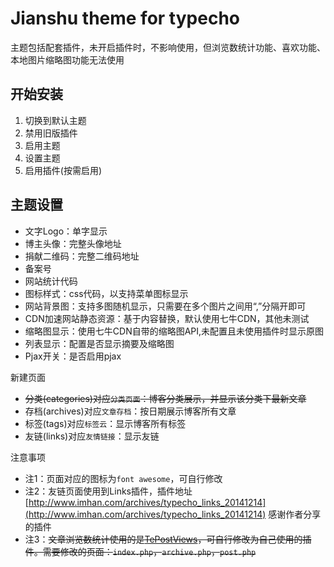 # Jianshu theme for typecho

主题包括配套插件，未开启插件时，不影响使用，但浏览数统计功能、喜欢功能、本地图片缩略图功能无法使用
## 开始安装

1. 切换到默认主题
2. 禁用旧版插件
3. 启用主题
4. 设置主题
5. 启用插件(按需启用)

## 主题设置

 - 文字Logo：单字显示
 - 博主头像：完整头像地址
 - 捐献二维码：完整二维码地址
 - 备案号
 - 网站统计代码
 - 图标样式：css代码，以支持菜单图标显示
 - 网站背景图：支持多图随机显示，只需要在多个图片之间用“,”分隔开即可
 - CDN加速网站静态资源：基于内容替换，默认使用七牛CDN，其他未测试
 - 缩略图显示：使用七牛CDN自带的缩略图API,未配置且未使用插件时显示原图
 - 列表显示：配置是否显示摘要及缩略图
 - Pjax开关：是否启用pjax

新建页面

 - ~~分类(categories)对应`分类页面`：博客分类展示，并显示该分类下最新文章~~
 - 存档(archives)对应`文章存档`：按日期展示博客所有文章
 - 标签(tags)对应`标签云`：显示博客所有标签
 - 友链(links)对应`友情链接`：显示友链

注意事项

 - 注1：页面对应的图标为`font awesome`，可自行修改
 - 注2：友链页面使用到Links插件，插件地址[http://www.imhan.com/archives/typecho_links_20141214](http://www.imhan.com/archives/typecho_links_20141214)
感谢作者分享的插件
 - 注3：~~文章浏览数统计使用的是[TePostViews](http://lixianhua.com/typecho_viewsnum_plugin.html)，可自行修改为自己使用的插件。需要修改的页面：`index.php`，`archive.php`，`post.php`~~
